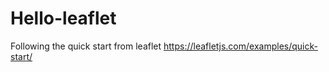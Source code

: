 # Hello-leaflet
Following the quick start from leaflet
https://leafletjs.com/examples/quick-start/ 
